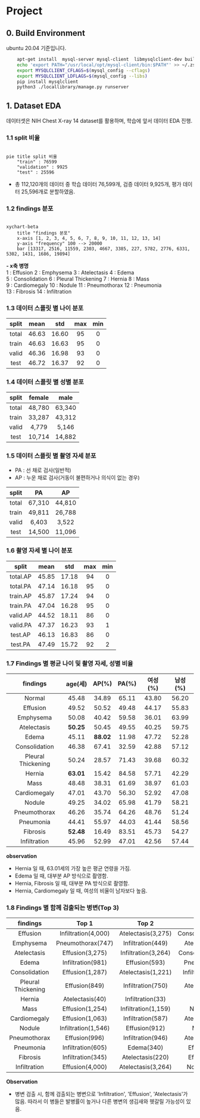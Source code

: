 # Project

## 0. Build Environment

ubuntu 20.04 기준입니다.

```bash
    apt-get install  mysql-server mysql-client  libmysqlclient-dev build-essential
    echo 'export PATH="/usr/local/opt/mysql-client/bin:$PATH"' >> ~/.zshrc # zsh 사용해서 이렇게 함
    export MYSQLCLIENT_CFLAGS=$(mysql_config --cflags)
    export MYSQLCLIENT_LDFLAGS=$(mysql_config --libs)
    pip install mysqlclient  
    python3 ./locallibrary/manage.py runserver 
```

## 1. Dataset EDA 

데이터셋은 NIH Chest X-ray 14 dataset를 활용하며, 학습에 앞서 데이터 EDA 진행.


### 1.1 split 비율

```mermaid

pie title split 비율
    "train" : 76599
    "validation" : 9925
    "test" : 25596
```
- 총 112,120개의 데이터 중 학습 데이터 76,599개, 검증 데이터 9,925개, 평가 데이터 25,596개로 분할하였음.


### 1.2 findings 분포

```mermaid 

xychart-beta
    title "findings 분포"
    x-axis [1, 2, 3, 4, 5, 6, 7, 8, 9, 10, 11, 12, 13, 14]
    y-axis "frequency" 100 --> 20000
    bar [13317, 2516, 11559, 2303, 4667, 3385, 227, 5782, 2776, 6331, 5302, 1431, 1686, 19894]

```
 **- x축 병명** <br>
1 : Effusion
2 : Emphysema 
3 : Atelectasis 
4 : Edema <br>
5 : Consolidation 
6 : Pleural Thickening 
7 : Hernia 
8 : Mass <br>
9 : Cardiomegaly 
10 : Nodule 
11 : Pneumothorax 
12 : Pneumonia <br>
13 : Fibrosis 
14 : Infiltration


### 1.3 데이터 스플릿 별 나이 분포

| split | mean  |  std  |  max  |  min  |
| :---: | :---: | :---: | :---: | :---: |
| total | 46.63 | 16.60 |  95   |   0   |
| train | 46.63 | 16.63 |  95   |   0   |
| valid | 46.36 | 16.98 |  93   |   0   |
| test  | 46.72 | 16.37 |  92   |   0   |


### 1.4 데이터 스플릿 별 성별 분포 
| split | female |  male  |
| :---: | :----: | :----: |
| total | 48,780 | 63,340 |
| train | 33,287 | 43,312 | 
| valid | 4,779  | 5,146  |
| test  | 10,714 | 14,882 | 


### 1.5 데이터 스플릿 별 촬영 자세 분포
- PA : 선 채로 검사(일반적)
- AP : 누운 채로 검사(거동이 불편하거나 의식이 없는 경우)

| split |   PA   |   AP   |
| :---: | :---:  | :---:  |
| total | 67,310 | 44,810 |
| train | 49,811 | 26,788 |
| valid | 6,403  | 3,522  |
| test  | 14,500 | 11,096 |


### 1.6 촬영 자세 별 나이 분포

|   split  |  mean |  std  |  max  | min  | 
|   :---:  | :---: | :---: | :---: |:---: |
| total.AP | 45.85 | 17.18 | 94 | 0 | 
| total.PA | 47.14 | 16.18 | 95 | 0 |
| train.AP | 45.87 | 17.24 | 94 | 0 |
| train.PA | 47.04 | 16.28 | 95 | 0 |
| valid.AP | 44.52 | 18.11 | 86 | 0 |
| valid.PA | 47.37 | 16.23 | 93 | 1 |
| test.AP  | 46.13 | 16.83 | 86 | 0 |
| test.PA  | 47.49 | 15.72 | 92 | 2 |


### 1.7 Findings 별 평균 나이 및 촬영 자세, 성별 비율

| findings            | age(세)   |  AP(%) |  PA(%) | 여성(%) | 남성(%) |
| :---:               | :---:     | :---:  | :---:  | :---:  | :---:  |
| Normal              | 45.48     |  34.89 |  65.11 |  43.80 |  56.20 |
| Effusion            | 49.52     |  50.52 |  49.48 |  44.17 |  55.83 |
| Emphysema           | 50.08     |  40.42 |  59.58 |  36.01 |  63.99 |
| Atelectasis         | **50.25** |  50.45 |  49.55 |  40.25 | 59.75  |
| Edema               | 45.11     |  **88.02** |  11.98 | 47.72  | 52.28  |
| Consolidation       | 46.38     |  67.41 |  32.59 | 42.88  | 57.12  |
| Pleural Thickening  | 50.24     |  28.57 |  71.43 | 39.68  | 60.32  |
| Hernia              | **63.01** |  15.42 |  84.58 | 57.71  | 42.29  |
| Mass                | 48.48     |  38.31 |  61.69 | 38.97  |  61.03 |
| Cardiomegaly        | 47.01     |  43.70 |  56.30 | 52.92  | 47.08  |
| Nodule              | 49.25     |  34.02 |  65.98 | 41.79  | 58.21  |
| Pneumothorax        | 46.26     |  35.74 |  64.26 | 48.76  | 51.24  |
| Pneumonia           | 44.41     |  55.97 |  44.03 | 41.44  | 58.56  |
| Fibrosis            | **52.48** |  16.49 |  83.51 | 45.73  | 54.27  |
| Infiltration        | 45.96     |  52.99 |  47.01 | 42.56  | 57.44  |

**observation**
 - Hernia 일 때, 63.01세의 가장 높은 평균 연령을 가짐. 
 - Edema 일 때, 대부분 AP 방식으로 촬영함.
 - Hernia, Fibrosis 일 때, 대부분 PA 방식으로 촬영함.
 -  Hernia, Cardiomegaly 일 때, 여성의 비율이 남자보다 높음.


### 1.8 Findings 별 함께 검출되는 병변(Top 3)

| findings            | Top 1   |  Top 2 |  Top 3 |
| :---:               | :---:     | :---:  | :---:  |
| Effusion            | Infiltration(4,000)     |  Atelectasis(3,275) |  Consolidation(1,287) |
| Emphysema           | Pneumothorax(747)     |  Infiltration(449) |  Atelectasis(424) |
| Atelectasis         | Effusion(3,275) |  Infiltration(3,264) |  Consolidation(1223) |
| Edema               | Infiltration(981)     |  Effusion(593) |  Pneumonia(340) |
| Consolidation       | Effusion(1,287)     |  Atelectasis(1,221) |  Infiltration(1,221) |
| Pleural Thickening  | Effusion(849)    | Infiltration(750) |  Atelectasis(496) |
| Hernia              | Atelectasis(40) |  Infiltration(33) | Mass(25) |
| Mass                | Effusion(1,254)     |  Infiltration(1,159) |  Nodule(906) |
| Cardiomegaly        | Effusion(1,063)     |  Infiltration(587) |  Atelectasis(370) |
| Nodule              | Infiltration(1,546)     |  Effusion(912) | Mass(906) |
| Pneumothorax        | Effusion(996)     |  Infiltration(946) |  Atelectasis(774) |
| Pneumonia           | Infiltration(605)     |  Edema(340) |   Effusion(269) |
| Fibrosis            | Infiltration(345) | Atelectasis(220) |  Effusion(188) |
| Infiltration        | Effusion(4,000)    | Atelectasis(3,264) | Nodule(1,546)  |

**Observation**
- 병변 검출 시, 함께 검출되는 병변으로 'Infiltration', 'Effusion', 'Atelectasis'가 많음. 따라서 이 병들은 발병률이 높거나 다른 병변의 생김새와 헷갈릴 가능성이 있음.